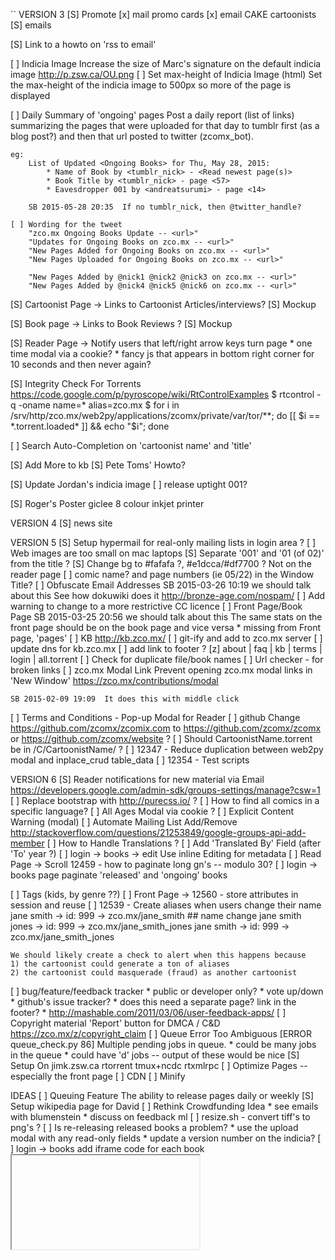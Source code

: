 ``
VERSION 3
[S] Promote
    [x] mail promo cards
        [x] email CAKE cartoonists
    [S] emails

[S] Link to a howto on 'rss to email'

[ ] Indicia Image
    Increase the size of Marc's signature on the default indicia image
    http://p.zsw.ca/OU.png
    [ ] Set max-height of Indicia Image (html)
        Set the max-height of the indicia image to 500px so more of the
        page is displayed

[ ] Daily Summary of 'ongoing' pages
    Post a daily report (list of links) summarizing the pages that were
    uploaded for that day to tumblr first (as a blog post?) and then
    that url posted to twitter (zcomx_bot).

    eg:
        List of Updated <Ongoing Books> for Thu, May 28, 2015:
            * Name of Book by <tumblr_nick> - <Read newest page(s)>
            * Book Title by <tumblr_nick> - page <57>
            * Eavesdropper 001 by <andreatsurumi> - page <14>

        SB 2015-05-28 20:35  If no tumblr_nick, then @twitter_handle?

    [ ] Wording for the tweet
        "zco.mx Ongoing Books Update -- <url>"
        "Updates for Ongoing Books on zco.mx -- <url>"
        "New Pages Added for Ongoing Books on zco.mx -- <url>"
        "New Pages Uploaded for Ongoing Books on zco.mx -- <url>"

        "New Pages Added by @nick1 @nick2 @nick3 on zco.mx -- <url>"
        "New Pages Added by @nick4 @nick5 @nick6 on zco.mx -- <url>"

[S] Cartoonist Page -> Links to Cartoonist Articles/interviews?
    [S] Mockup

[S] Book page -> Links to Book Reviews ?
    [S] Mockup

[S] Reader Page -> Notify users that left/right arrow keys turn page
    * one time modal via a cookie?
    * fancy js that appears in bottom right corner for 10 seconds and
      then never again?

[S] Integrity Check For Torrents
    https://code.google.com/p/pyroscope/wiki/RtControlExamples
    $ rtcontrol -q -oname name=* alias=zco.mx
    $ for i in /srv/http/zco.mx/web2py/applications/zcomx/private/var/tor/**; do [[ $i == *.torrent.loaded* ]] && echo "$i"; done

[ ] Search Auto-Completion on 'cartoonist name' and 'title'

[S] Add More to kb
    [S] Pete Toms' Howto?

[S] Update Jordan's indicia image
    [ ] release uptight 001?

[S] Roger's Poster
    giclee 8 colour inkjet printer


VERSION 4
[S] news site


VERSION 5
[S] Setup hypermail for real-only mailing lists in login area ?
[ ] Web images are too small on mac laptops
[S] Separate '001' and '01 (of 02)' from the title ?
[S] Change bg to #fafafa ?, #e1dcca/#df7700 ?
    Not on the reader page
[ ] comic name? and page numbers (ie 05/22) in the Window Title?
[ ] Obfuscate Email Addresses
    SB 2015-03-26 10:19  we should talk about this
    See how dokuwiki does it
    http://bronze-age.com/nospam/
[ ] Add warning to change to a more restrictive CC licence
[ ] Front Page/Book Page
    SB 2015-03-25 20:56  we should talk about this
    The same stats on the front page should be on the book page and
    vice versa
    * missing from Front page, 'pages'
[ ] KB
    http://kb.zco.mx/
    [ ] git-ify and add to zco.mx server
    [ ] update dns for kb.zco.mx
    [ ] add link to footer ?
        [z]  about | faq | kb | terms | login | all.torrent
[ ] Check for duplicate file/book names
[ ] Url checker - for broken links
[ ] zco.mx Modal Link
    Prevent opening zco.mx modal links in 'New Window'
    https://zco.mx/contributions/modal

    SB 2015-02-09 19:09  It does this with middle click
[ ] Terms and Conditions - Pop-up Modal for Reader
[ ] github
    Change https://github.com/zcomx/zcomix.com to
    https://github.com/zcomx/zcomx or
    https://github.com/zcomx/website ?
[ ] Should CartoonistName.torrent be in /C/CartoonistName/ ?
[ ] 12347 - Reduce duplication between web2py modal and inplace_crud table_data
[ ] 12354 - Test scripts


VERSION 6
[S] Reader notifications for new material via Email
    https://developers.google.com/admin-sdk/groups-settings/manage?csw=1
[ ] Replace bootstrap with http://purecss.io/ ?
[ ] How to find all comics in a specific language?
[ ] All Ages Modal via cookie ?
[ ] Explicit Content Warning (modal)
[ ] Automate Mailing List Add/Remove
    http://stackoverflow.com/questions/21253849/google-groups-api-add-member
[ ] How to Handle Translations ?
    [ ] Add 'Translated By' Field  (after 'To' year ?)
[ ] login -> books -> edit
    Use inline Editing for metadata
[ ] Read Page -> Scroll
    12459 - how to paginate long gn's -- modulo 30?
[ ] login -> books page
    paginate 'released' and 'ongoing' books

[ ] Tags (kids, by genre ??)
[ ] Front Page -> 12560 - store attributes in session and reuse
[ ] 12539 - Create aliases when users change their name
    jane smith -> id: 999 -> zco.mx/jane_smith
    ## name change
    jane smith jones -> id: 999 -> zco.mx/jane_smith_jones
    jane smith -> id: 999 -> zco.mx/jane_smith_jones

    We should likely create a check to alert when this happens because
    1) the cartoonist could generate a ton of aliases
    2) the cartoonist could masquerade (fraud) as another cartoonist
[ ] bug/feature/feedback tracker
    * public or developer only?
    * vote up/down
    * github's issue tracker?
    * does this need a separate page?  link in the footer?
    * http://mashable.com/2011/03/06/user-feedback-apps/
[ ] Copyright material
    'Report' button for DMCA / C&D
    https://zco.mx/z/copyright_claim
[ ] Queue Error Too Ambiguous
    [ERROR queue_check.py 86] Multiple pending jobs in queue.
    * could be many jobs in the queue
    * could have 'd' jobs -- output of these would be nice
[S] Setup On jimk.zsw.ca
    rtorrent
    tmux+ncdc
    rtxmlrpc
[ ] Optimize Pages -- especially the front page
    [ ] CDN
    [ ] Minify


IDEAS
[ ] Queuing Feature
    The ability to release pages daily or weekly
[S] Setup wikipedia page for David
[ ] Rethink Crowdfunding Idea
    * see emails with blumenstein
    * discuss on feedback ml
[ ] resize.sh - convert tiff's to png's ?
[ ] Is re-releasing released books a problem?
    * use the upload modal with any read-only fields
    * update a version number on the indicia?
[ ] login -> books
    add iframe code for each book
    <embed/>
    <iframe/>
    SB 2014-08-29 11:24  This needs more thought
[-] Guided view using Perfect Viewer ?
    The main dev, Lin Rookie (rookiestudio@gmail.com), suggests guided
    view is possible with opencv but he believes the feature is not
    useful and it is a low priority.  He said the source is closed and
    he does not take bounties towards new features.
[ ] bio and book description - wikipedia api?
    https://github.com/goldsmith/Wikipedia          ## wikipedia api
[ ] user comments? - disqus api? reddit api?
    * cartoonist chooses comments to form a digital letters page ?
[ ] RDFa-html meta
    https://wiki.creativecommons.org/Frequently_Asked_Questions#What_does_it_mean_that_Creative_Commons_licenses_are_.22machine-readable.22.3F
    http://www.w3.org/TR/html-rdfa/
[ ] Social media links other than on the indicia ?
``
# vim:set ft=dm:
